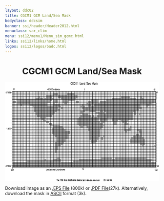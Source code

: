 ```yaml
---
layout: ddc02
title: CGCM1 GCM Land/Sea Mask
bodyclass: ddcsim
banner: ssi/header/Header2012.html
menuclass: sar_clim
menu: ssi12/menu1/Menu_sim_gcmc.html
links: ssi12/links/home.html
logos: ssi12/logos/badc.html
---
```

 <div id="pagetitle">
 <h1 align="center">CGCM1 GCM Land/Sea Mask</h1>
 </div>
 <!-- End of Page Title Block -->
 
 
 <!-- Insert Land/Sea Mask Here -->
 
 
 
 <p align="center"><IMG SRC="cgcm1_landsea.gif" WIDTH="600" HEIGHT="324" ALIGN="middle"></p>
 
 <P>Download image as an <A HREF="cgcm1_landsea.eps">.EPS File</A> (800k) or
 <A HREF="cgcm1_landsea.pdf">.PDF File</A>(27k).  Alternatively, download the mask in
 <A HREF="cgcm1_landsea.txt">ASCII</A> format (3k).</P>
 
 <p>&nbsp;</p>
 
 
 
 <p></p>
 
 <!-- end of center column -->
